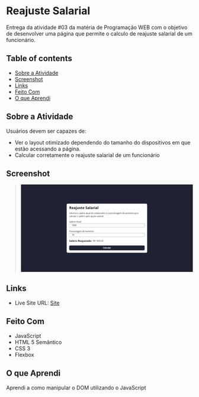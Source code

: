 # Reajuste Salarial

Entrega da atividade #03 da matéria de Programação WEB com o objetivo de desenvolver uma página que permite o calculo de reajuste salarial de um funcionário. 

## Table of contents

- [Sobre a Atividade](#sobre-a-atividade)
- [Screenshot](#screenshot)
- [Links](#links)
- [Feito Com](#feito-com)
- [O que Aprendi](#o-que-aprendi)

## Sobre a Atividade

Usuários devem ser capazes de:

- Ver o layout otimizado dependendo do tamanho do dispositivos em que estão acessando a página.
- Calcular corretamente o reajuste salarial de um funcionário

## Screenshot

> ![Thumbnail](./assets/img/resultado.png)

## Links

- Live Site URL: [Site]()

## Feito Com

- JavaScript
- HTML 5 Semântico
- CSS 3
- Flexbox

## O que Aprendi

Aprendi a como manipular o DOM utilizando o JavaScript
